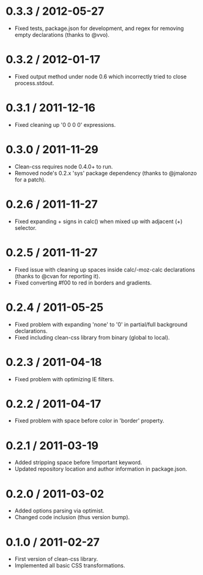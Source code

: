 0.3.3 / 2012-05-27
==================

  * Fixed tests, package.json for development, and regex for removing empty declarations (thanks to @vvo).

0.3.2 / 2012-01-17
==================

  * Fixed output method under node 0.6 which incorrectly tried to close process.stdout.

0.3.1 / 2011-12-16
==================

  * Fixed cleaning up '0 0 0 0' expressions.

0.3.0 / 2011-11-29
==================

  * Clean-css requires node 0.4.0+ to run.
  * Removed node's 0.2.x 'sys' package dependency (thanks to @jmalonzo for a patch).

0.2.6 / 2011-11-27
==================

  * Fixed expanding + signs in calc() when mixed up with adjacent (+) selector.

0.2.5 / 2011-11-27
==================

  * Fixed issue with cleaning up spaces inside calc/-moz-calc declarations (thanks to @cvan for reporting it).
  * Fixed converting #f00 to red in borders and gradients.

0.2.4 / 2011-05-25
==================

  * Fixed problem with expanding 'none' to '0' in partial/full background declarations.
  * Fixed including clean-css library from binary (global to local).

0.2.3 / 2011-04-18
==================

  * Fixed problem with optimizing IE filters.

0.2.2 / 2011-04-17
==================

  * Fixed problem with space before color in 'border' property.

0.2.1 / 2011-03-19
==================

  * Added stripping space before !important keyword.
  * Updated repository location and author information in package.json.

0.2.0 / 2011-03-02
==================

  * Added options parsing via optimist.
  * Changed code inclusion (thus version bump).

0.1.0 / 2011-02-27
==================

  * First version of clean-css library.
  * Implemented all basic CSS transformations.